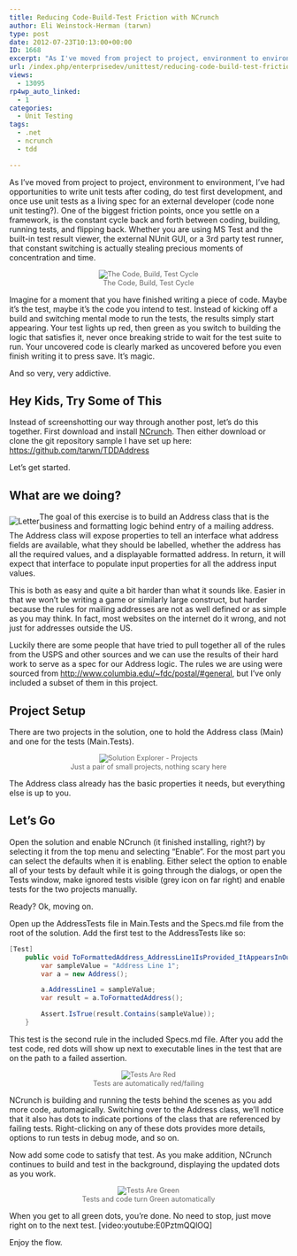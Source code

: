 ```yaml
---
title: Reducing Code-Build-Test Friction with NCrunch
author: Eli Weinstock-Herman (tarwn)
type: post
date: 2012-07-23T10:13:00+00:00
ID: 1668
excerpt: "As I've moved from project to project, environment to environment, I've had opportunities to write unit tests after coding, do test first development, and once use unit tests as a living spec for an external developer (code none unit testing?). On&hellip;"
url: /index.php/enterprisedev/unittest/reducing-code-build-test-friction/
views:
  - 13095
rp4wp_auto_linked:
  - 1
categories:
  - Unit Testing
tags:
  - .net
  - ncrunch
  - tdd

---
```

As I&#8217;ve moved from project to project, environment to environment, I&#8217;ve had opportunities to write unit tests after coding, do test first development, and once use unit tests as a living spec for an external developer (code none unit testing?). One of the biggest friction points, once you settle on a framework, is the constant cycle back and forth between coding, building, running tests, and flipping back. Whether you are using MS Test and the built-in test result viewer, the external NUnit GUI, or a 3rd party test runner, that constant switching is actually stealing precious moments of concentration and time. 

<div style="text-align:center; color: #666666; font-size: 90%">
  <img src="http://tiernok.com/LTDBlog/AddressTDD/CodeBuildTest.png" alt="The Code, Build, Test Cycle" /><br /> The Code, Build, Test Cycle
</div>

Imagine for a moment that you have finished writing a piece of code. Maybe it&#8217;s the test, maybe it&#8217;s the code you intend to test. Instead of kicking off a build and switching mental mode to run the tests, the results simply start appearing. Your test lights up red, then green as you switch to building the logic that satisfies it, never once breaking stride to wait for the test suite to run. Your uncovered code is clearly marked as uncovered before you even finish writing it to press save. It&#8217;s magic.

And so very, very addictive.

## Hey Kids, Try Some of This

Instead of screenshotting our way through another post, let&#8217;s do this together. First download and install <a href="http://www.ncrunch.net/" title="Visit the NCrunch website" target="_blank">NCrunch</a>. Then either download or clone the git repository sample I have set up here: https://github.com/tarwn/TDDAddress

Let&#8217;s get started.

## What are we doing?

 <img src="http://tiernok.com/LTDBlog/AddressTDD/Letter.png" alt="Letter" style="float: left; margin-top: 8px;" />

The goal of this exercise is to build an Address class that is the business and formatting logic behind entry of a mailing address. The Address class will expose properties to tell an interface what address fields are available, what they should be labelled, whether the address has all the required values, and a displayable formatted address. In return, it will expect that interface to populate input properties for all the address input values. 

This is both as easy and quite a bit harder than what it sounds like. Easier in that we won&#8217;t be writing a game or similarly large construct, but harder because the rules for mailing addresses are not as well defined or as simple as you may think. In fact, most websites on the internet do it wrong, and not just for addresses outside the US. 

Luckily there are some people that have tried to pull together all of the rules from the USPS and other sources and we can use the results of their hard work to serve as a spec for our Address logic. The rules we are using were sourced from http://www.columbia.edu/~fdc/postal/#general, but I&#8217;ve only included a subset of them in this project.

## Project Setup

There are two projects in the solution, one to hold the Address class (Main) and one for the tests (Main.Tests). 

<div style="text-align:center; color: #666666; font-size: 90%">
  <img src="http://tiernok.com/LTDBlog/AddressTDD/SolutionExplorer.png" alt="Solution Explorer - Projects" /><br /> Just a pair of small projects, nothing scary here
</div>

The Address class already has the basic properties it needs, but everything else is up to you.

## Let&#8217;s Go

Open the solution and enable NCrunch (it finished installing, right?) by selecting it from the top menu and selecting &#8220;Enable&#8221;. For the most part you can select the defaults when it is enabling. Either select the option to enable all of your tests by default while it is going through the dialogs, or open the Tests window, make ignored tests visible (grey icon on far right) and enable tests for the two projects manually.

Ready? Ok, moving on.

Open up the AddressTests file in Main.Tests and the Specs.md file from the root of the solution. Add the first test to the AddressTests like so:

```csharp
[Test]
	public void ToFormattedAddress_AddressLine1IsProvided_ItAppearsInOutput() {
		var sampleValue = "Address Line 1";
		var a = new Address();

		a.AddressLine1 = sampleValue;
		var result = a.ToFormattedAddress();

		Assert.IsTrue(result.Contains(sampleValue));
	}
```
This test is the second rule in the included Specs.md file. After you add the test code, red dots will show up next to executable lines in the test that are on the path to a failed assertion. 

<div style="text-align:center; color: #666666; font-size: 90%">
  <img src="http://tiernok.com/LTDBlog/AddressTDD/TestsAreRed.png" alt="Tests Are Red" /><br /> Tests are automatically red/failing
</div>

NCrunch is building and running the tests behind the scenes as you add more code, automagically. Switching over to the Address class, we&#8217;ll notice that it also has dots to indicate portions of the class that are referenced by failing tests. Right-clicking on any of these dots provides more details, options to run tests in debug mode, and so on.

Now add some code to satisfy that test. As you make addition, NCrunch continues to build and test in the background, displaying the updated dots as you work. 

<div style="text-align:center; color: #666666; font-size: 90%">
  <img src="http://tiernok.com/LTDBlog/AddressTDD/TestsAreGreen.png" alt="Tests Are Green" /><br /> Tests and code turn Green automatically
</div>

When you get to all green dots, you&#8217;re done. No need to stop, just move right on to the next test. [video:youtube:E0PztmQQlOQ] 

Enjoy the flow.